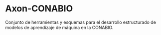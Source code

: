 # Axon-CONABIO

Conjunto de herramientas y esquemas para el desarrollo estructurado de modelos de aprendizaje de máquina en la CONABIO.

